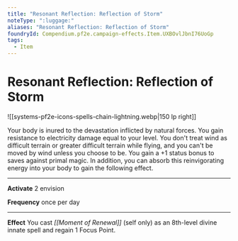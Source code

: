 ```yaml
---
title: "Resonant Reflection: Reflection of Storm"
noteType: ":luggage:"
aliases: "Resonant Reflection: Reflection of Storm"
foundryId: Compendium.pf2e.campaign-effects.Item.UXBOvlJbnI76UoGp
tags:
  - Item
---
```


# Resonant Reflection: Reflection of Storm
![[systems-pf2e-icons-spells-chain-lightning.webp|150 lp right]]

Your body is inured to the devastation inflicted by natural forces. You gain resistance to electricity damage equal to your level. You don't treat wind as difficult terrain or greater difficult terrain while flying, and you can't be moved by wind unless you choose to be. You gain a +1 status bonus to saves against primal magic. In addition, you can absorb this reinvigorating energy into your body to gain the following effect.

* * *

**Activate** 2 envision

**Frequency** once per day

* * *

**Effect** You cast _[[Moment of Renewal]]_ (self only) as an 8th-level divine innate spell and regain 1 Focus Point.
